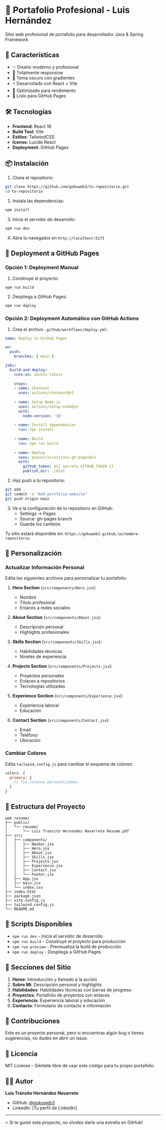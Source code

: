 # 🚀 Portafolio Profesional - Luis Hernández

Sitio web profesional de portafolio para desarrollador Java & Spring Framework.

## 🌟 Características

- ✨ Diseño moderno y profesional
- 📱 Totalmente responsive
- 🎨 Tema oscuro con gradientes
- ⚡ Desarrollado con React + Vite
- 🎯 Optimizado para rendimiento
- 🚀 Listo para GitHub Pages

## 🛠️ Tecnologías

- **Frontend**: React 18
- **Build Tool**: Vite
- **Estilos**: TailwindCSS
- **Iconos**: Lucide React
- **Deployment**: GitHub Pages

## 📦 Instalación

1. Clona el repositorio:
```bash
git clone https://github.com/gokuweb3/tu-repositorio.git
cd tu-repositorio
```

2. Instala las dependencias:
```bash
npm install
```

3. Inicia el servidor de desarrollo:
```bash
npm run dev
```

4. Abre tu navegador en `http://localhost:5173`

## 🚀 Deployment a GitHub Pages

### Opción 1: Deployment Manual

1. Construye el proyecto:
```bash
npm run build
```

2. Despliega a GitHub Pages:
```bash
npm run deploy
```

### Opción 2: Deployment Automático con GitHub Actions

1. Crea el archivo `.github/workflows/deploy.yml`:

```yaml
name: Deploy to GitHub Pages

on:
  push:
    branches: [ main ]

jobs:
  build-and-deploy:
    runs-on: ubuntu-latest
    
    steps:
    - name: Checkout
      uses: actions/checkout@v3
      
    - name: Setup Node.js
      uses: actions/setup-node@v3
      with:
        node-version: '18'
        
    - name: Install dependencies
      run: npm install
      
    - name: Build
      run: npm run build
      
    - name: Deploy
      uses: peaceiris/actions-gh-pages@v3
      with:
        github_token: ${{ secrets.GITHUB_TOKEN }}
        publish_dir: ./dist
```

2. Haz push a tu repositorio:
```bash
git add .
git commit -m "Add portfolio website"
git push origin main
```

3. Ve a la configuración de tu repositorio en GitHub:
   - Settings → Pages
   - Source: gh-pages branch
   - Guarda los cambios

Tu sitio estará disponible en: `https://gokuweb3.github.io/nombre-repositorio`

## 📝 Personalización

### Actualizar Información Personal

Edita los siguientes archivos para personalizar tu portafolio:

1. **Hero Section** (`src/components/Hero.jsx`):
   - Nombre
   - Título profesional
   - Enlaces a redes sociales

2. **About Section** (`src/components/About.jsx`):
   - Descripción personal
   - Highlights profesionales

3. **Skills Section** (`src/components/Skills.jsx`):
   - Habilidades técnicas
   - Niveles de experiencia

4. **Projects Section** (`src/components/Projects.jsx`):
   - Proyectos personales
   - Enlaces a repositorios
   - Tecnologías utilizadas

5. **Experience Section** (`src/components/Experience.jsx`):
   - Experiencia laboral
   - Educación

6. **Contact Section** (`src/components/Contact.jsx`):
   - Email
   - Teléfono
   - Ubicación

### Cambiar Colores

Edita `tailwind.config.js` para cambiar el esquema de colores:

```javascript
colors: {
  primary: {
    // Tus colores personalizados
  }
}
```

## 📂 Estructura del Proyecto

```
web resume/
├── public/
│   └── resume/
│       └── Luis Transito Hernandez Navarrete Resume.pdf
├── src/
│   ├── components/
│   │   ├── Navbar.jsx
│   │   ├── Hero.jsx
│   │   ├── About.jsx
│   │   ├── Skills.jsx
│   │   ├── Projects.jsx
│   │   ├── Experience.jsx
│   │   ├── Contact.jsx
│   │   └── Footer.jsx
│   ├── App.jsx
│   ├── main.jsx
│   └── index.css
├── index.html
├── package.json
├── vite.config.js
├── tailwind.config.js
└── README.md
```

## 🔧 Scripts Disponibles

- `npm run dev` - Inicia el servidor de desarrollo
- `npm run build` - Construye el proyecto para producción
- `npm run preview` - Previsualiza la build de producción
- `npm run deploy` - Despliega a GitHub Pages

## 📱 Secciones del Sitio

1. **Home**: Introducción y llamado a la acción
2. **Sobre Mí**: Descripción personal y highlights
3. **Habilidades**: Habilidades técnicas con barras de progreso
4. **Proyectos**: Portafolio de proyectos con enlaces
5. **Experiencia**: Experiencia laboral y educación
6. **Contacto**: Formulario de contacto e información

## 🤝 Contribuciones

Este es un proyecto personal, pero si encuentras algún bug o tienes sugerencias, no dudes en abrir un issue.

## 📄 Licencia

MIT License - Siéntete libre de usar este código para tu propio portafolio.

## 👨‍💻 Autor

**Luis Tránsito Hernández Navarrete**
- GitHub: [@gokuweb3](https://github.com/gokuweb3)
- LinkedIn: [Tu perfil de LinkedIn]

---

⭐ Si te gustó este proyecto, no olvides darle una estrella en GitHub!
